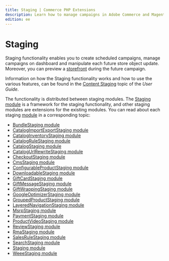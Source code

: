 ```yaml
---
title: Staging | Commerce PHP Extensions
description: Learn how to manage campaigns in Adobe Commerce and Magento Open Source using the staging module.
edition: ee
---
```


# Staging

Staging functionality enables you to create scheduled campaigns, manage campaigns on dashboard and manipulate each future store object update. Moreover, you can preview a [storefront](https://glossary.magento.com/storefront) during the future campaign.

<InlineAlert variant="success" slots="text"/>

Information on how the Staging functionality works and how to use the various features, can be found in the [Content Staging](https://docs.magento.com/user-guide/cms/content-staging.html) topic of the _User Guide_.

The functionality is distributed between staging modules. The [Staging module](https://devdocs.magento.com/guides/v2.4/mrg/module-staging.html) is a framework for the staging functionality, and other staging modules are extensions for the existing modules. You can read about each staging [module](https://glossary.magento.com/module) in a corresponding topic:

-  [BundleStaging module](https://devdocs.magento.com/guides/v2.4/mrg/module-bundle-staging.html)
-  [CatalogImportExportStaging module](https://devdocs.magento.com/guides/v2.4/mrg/module-catalog-import-export-staging.html)
-  [CatalogInventoryStaging module](https://devdocs.magento.com/guides/v2.4/mrg/module-catalog-inventory-staging.html)
-  [CatalogRuleStaging module](https://devdocs.magento.com/guides/v2.4/mrg/module-catalog-rule-staging.html)
-  [CatalogStaging module](https://devdocs.magento.com/guides/v2.4/mrg/module-catalog-staging.html)
-  [CatalogUrlRewriteStaging module](https://devdocs.magento.com/guides/v2.4/mrg/module-catalog-url-rewrite-staging.html)
-  [CheckoutStaging module](https://devdocs.magento.com/guides/v2.4/mrg/module-checkout-staging.html)
-  [CmsStaging module](https://devdocs.magento.com/guides/v2.4/mrg/module-cms-staging.html)
-  [ConfigurableProductStaging module](https://devdocs.magento.com/guides/v2.4/mrg/module-configurable-product-staging.html)
-  [DownloadableStaging module](https://devdocs.magento.com/guides/v2.4/mrg/module-downloadable-staging.html)
-  [GiftCardStaging module](https://devdocs.magento.com/guides/v2.4/mrg/module-gift-card-staging.html)
-  [GiftMessageStaging module](https://devdocs.magento.com/guides/v2.4/mrg/module-gift-message-staging.html)
-  [GiftWrappingStaging module](https://devdocs.magento.com/guides/v2.4/mrg/module-gift-wrapping-staging.html)
-  [GoogleOptimizerStaging module](https://devdocs.magento.com/guides/v2.4/mrg/module-google-optimizer-staging.html)
-  [GroupedProductStaging module](https://devdocs.magento.com/guides/v2.4/mrg/module-grouped-product-staging.html)
-  [LayeredNavigationStaging module](https://devdocs.magento.com/guides/v2.4/mrg/module-layered-navigation-staging.html)
-  [MsrpStaging module](https://devdocs.magento.com/guides/v2.4/mrg/module-msrp-staging.html)
-  [PaymentStaging module](https://devdocs.magento.com/guides/v2.4/mrg/module-payment-staging.html)
-  [ProductVideoStaging module](https://devdocs.magento.com/guides/v2.4/mrg/module-product-video-staging.html)
-  [ReviewStaging module](https://devdocs.magento.com/guides/v2.4/mrg/module-review-staging.html)
-  [RmaStaging module](https://devdocs.magento.com/guides/v2.4/mrg/module-rma-staging.html)
-  [SalesRuleStaging module](https://devdocs.magento.com/guides/v2.4/mrg/module-sales-rule-staging.html)
-  [SearchStaging module](https://devdocs.magento.com/guides/v2.4/mrg/module-search-staging.html)
-  [Staging module](https://devdocs.magento.com/guides/v2.4/mrg/module-staging.html)
-  [WeeeStaging module](https://devdocs.magento.com/guides/v2.4/mrg/module-weee-staging.html)
